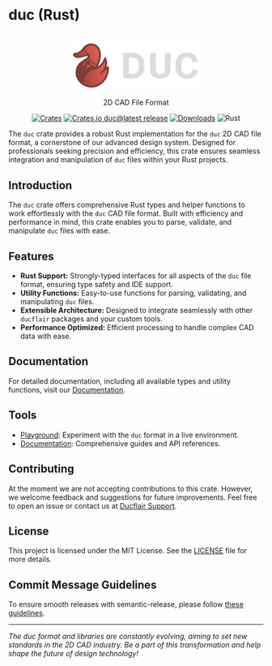 # duc (Rust)

<p align="center">
  <br/>
  <a href="https://duc.ducflair.com" target="_blank"><img width="256px" src="https://raw.githubusercontent.com/ducflair/assets/refs/heads/main/src/duc/duc-extended.png" /></a>
  <p align="center">2D CAD File Format</p>
  <p align="center" style="align: center;">
    <a href="https://crates.io/crates/duc/"><img src="https://shields.io/badge/Crates-FFC933?logo=Rust&logoColor=646464&style=round-square" alt="Crates" /></a>
    <a href="https://github.com/ducflair/duc/releases"><img src="https://img.shields.io/crates/v/duc?style=round-square&label=latest%20stable" alt="Crates.io duc@latest release" /></a>
    <a href="https://crates.io/crates/duc"><img src="https://img.shields.io/crates/d/duc?style=round-square&color=salmon" alt="Downloads" /></a>
    <img src="https://shields.io/badge/Rust-CE412B?logo=Rust&logoColor=fff&style=round-square" alt="Rust" />
  </p>
</p>

The `duc` crate provides a robust Rust implementation for the `duc` 2D CAD file format, a cornerstone of our advanced design system. Designed for professionals seeking precision and efficiency, this crate ensures seamless integration and manipulation of `duc` files within your Rust projects.

## Introduction

The `duc` crate offers comprehensive Rust types and helper functions to work effortlessly with the `duc` CAD file format. Built with efficiency and performance in mind, this crate enables you to parse, validate, and manipulate `duc` files with ease.

## Features

- **Rust Support:** Strongly-typed interfaces for all aspects of the `duc` file format, ensuring type safety and IDE support.
- **Utility Functions:** Easy-to-use functions for parsing, validating, and manipulating `duc` files.
- **Extensible Architecture:** Designed to integrate seamlessly with other `ducflair` packages and your custom tools.
- **Performance Optimized:** Efficient processing to handle complex CAD data with ease.


## Documentation

For detailed documentation, including all available types and utility functions, visit our [Documentation](https://duc.ducflair.com).

## Tools

- [Playground](https://ducflair.com/core): Experiment with the `duc` format in a live environment.
- [Documentation](https://duc.ducflair.com): Comprehensive guides and API references.

## Contributing

At the moment we are not accepting contributions to this crate. However, we welcome feedback and suggestions for future improvements. Feel free to open an issue or contact us at [Ducflair Support](https://www.ducflair.com/support).

## License

This project is licensed under the MIT License. See the [LICENSE](./LICENSE) file for more details.

## Commit Message Guidelines

To ensure smooth releases with semantic-release, please follow [these guidelines](https://semantic-release.gitbook.io/semantic-release#how-does-it-work).

---

*The duc format and libraries are constantly evolving, aiming to set new standards in the 2D CAD industry. Be a part of this transformation and help shape the future of design technology!*

